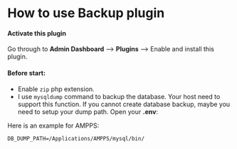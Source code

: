 # How to use Backup plugin

#### Activate this plugin
Go through to **Admin Dashboard** --> **Plugins** --> Enable and install this plugin.

#### Before start:
- Enable ```zip``` php extension.
- I use ```mysqldump``` command to backup the database. Your host need to support this function.
If you cannot create database backup, maybe you need to setup your dump path.
Open your **.env**:

Here is an example for AMPPS:
```
DB_DUMP_PATH=/Applications/AMPPS/mysql/bin/
```